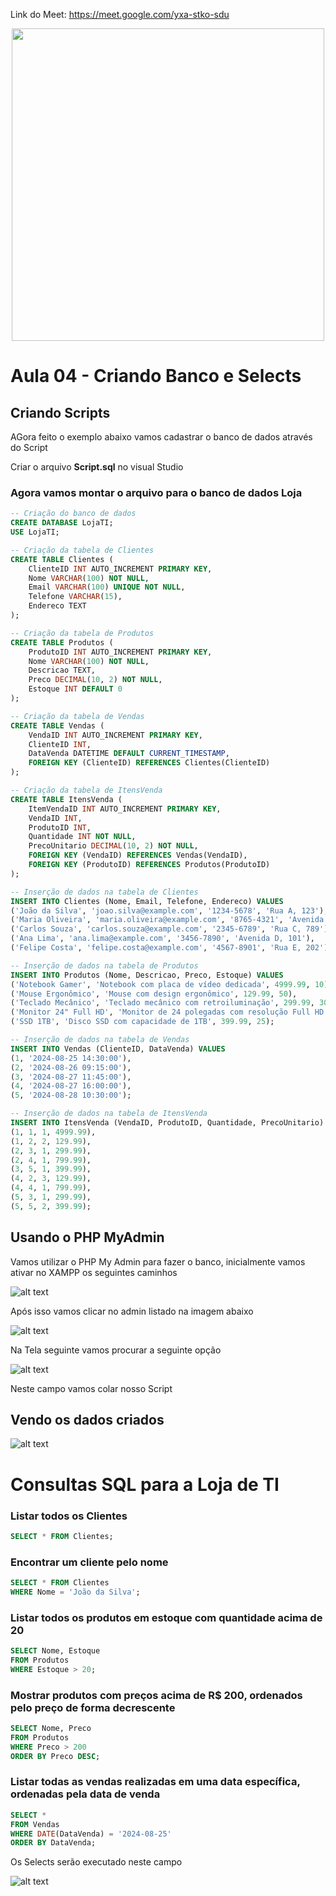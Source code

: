 Link do Meet: https://meet.google.com/yxa-stko-sdu

<div align = "center">
<img src ="bd.gif" width="500"/>
</div>

# Aula 04 - Criando Banco e Selects

## Criando Scripts

AGora feito o exemplo abaixo vamos cadastrar o banco de dados através do Script

Criar o arquivo <b>Script.sql</b> no visual Studio

### Agora vamos montar o arquivo para o banco de dados Loja

```sql
-- Criação do banco de dados
CREATE DATABASE LojaTI;
USE LojaTI;

-- Criação da tabela de Clientes
CREATE TABLE Clientes (
    ClienteID INT AUTO_INCREMENT PRIMARY KEY,
    Nome VARCHAR(100) NOT NULL,
    Email VARCHAR(100) UNIQUE NOT NULL,
    Telefone VARCHAR(15),
    Endereco TEXT
);

-- Criação da tabela de Produtos
CREATE TABLE Produtos (
    ProdutoID INT AUTO_INCREMENT PRIMARY KEY,
    Nome VARCHAR(100) NOT NULL,
    Descricao TEXT,
    Preco DECIMAL(10, 2) NOT NULL,
    Estoque INT DEFAULT 0
);

-- Criação da tabela de Vendas
CREATE TABLE Vendas (
    VendaID INT AUTO_INCREMENT PRIMARY KEY,
    ClienteID INT,
    DataVenda DATETIME DEFAULT CURRENT_TIMESTAMP,
    FOREIGN KEY (ClienteID) REFERENCES Clientes(ClienteID)
);

-- Criação da tabela de ItensVenda
CREATE TABLE ItensVenda (
    ItemVendaID INT AUTO_INCREMENT PRIMARY KEY,
    VendaID INT,
    ProdutoID INT,
    Quantidade INT NOT NULL,
    PrecoUnitario DECIMAL(10, 2) NOT NULL,
    FOREIGN KEY (VendaID) REFERENCES Vendas(VendaID),
    FOREIGN KEY (ProdutoID) REFERENCES Produtos(ProdutoID)
);

-- Inserção de dados na tabela de Clientes
INSERT INTO Clientes (Nome, Email, Telefone, Endereco) VALUES
('João da Silva', 'joao.silva@example.com', '1234-5678', 'Rua A, 123'),
('Maria Oliveira', 'maria.oliveira@example.com', '8765-4321', 'Avenida B, 456'),
('Carlos Souza', 'carlos.souza@example.com', '2345-6789', 'Rua C, 789'),
('Ana Lima', 'ana.lima@example.com', '3456-7890', 'Avenida D, 101'),
('Felipe Costa', 'felipe.costa@example.com', '4567-8901', 'Rua E, 202');

-- Inserção de dados na tabela de Produtos
INSERT INTO Produtos (Nome, Descricao, Preco, Estoque) VALUES
('Notebook Gamer', 'Notebook com placa de vídeo dedicada', 4999.99, 10),
('Mouse Ergonômico', 'Mouse com design ergonômico', 129.99, 50),
('Teclado Mecânico', 'Teclado mecânico com retroiluminação', 299.99, 30),
('Monitor 24" Full HD', 'Monitor de 24 polegadas com resolução Full HD', 799.99, 15),
('SSD 1TB', 'Disco SSD com capacidade de 1TB', 399.99, 25);

-- Inserção de dados na tabela de Vendas
INSERT INTO Vendas (ClienteID, DataVenda) VALUES
(1, '2024-08-25 14:30:00'),
(2, '2024-08-26 09:15:00'),
(3, '2024-08-27 11:45:00'),
(4, '2024-08-27 16:00:00'),
(5, '2024-08-28 10:30:00');

-- Inserção de dados na tabela de ItensVenda
INSERT INTO ItensVenda (VendaID, ProdutoID, Quantidade, PrecoUnitario) VALUES
(1, 1, 1, 4999.99),
(1, 2, 2, 129.99),
(2, 3, 1, 299.99),
(2, 4, 1, 799.99),
(3, 5, 1, 399.99),
(4, 2, 3, 129.99),
(4, 4, 1, 799.99),
(5, 3, 1, 299.99),
(5, 5, 2, 399.99);


```

## Usando o PHP MyAdmin
Vamos utilizar o PHP My Admin para fazer o banco, inicialmente vamos ativar no XAMPP os seguintes caminhos

![alt text](image.png)

Após isso vamos clicar no admin listado na imagem abaixo

![alt text](image-1.png)


Na Tela seguinte vamos procurar a seguinte opção

![alt text](image-2.png)


Neste campo vamos colar nosso Script


## Vendo os dados criados

![alt text](image-3.png)

# Consultas SQL para a Loja de TI

### Listar todos os Clientes
```sql
SELECT * FROM Clientes;
```

### Encontrar um cliente pelo nome
```sql
SELECT * FROM Clientes
WHERE Nome = 'João da Silva';
```

### Listar todos os produtos em estoque com quantidade acima de 20

```sql
SELECT Nome, Estoque
FROM Produtos
WHERE Estoque > 20;
```

### Mostrar produtos com preços acima de R$ 200, ordenados pelo preço de forma decrescente

```sql
SELECT Nome, Preco
FROM Produtos
WHERE Preco > 200
ORDER BY Preco DESC;
```

### Listar todas as vendas realizadas em uma data específica, ordenadas pela data de venda
```sql
SELECT *
FROM Vendas
WHERE DATE(DataVenda) = '2024-08-25'
ORDER BY DataVenda;
```

Os Selects serão executado neste campo

![alt text](image-4.png)
